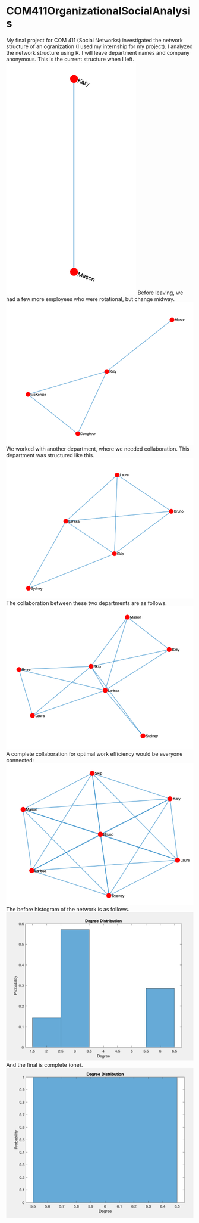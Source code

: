 # COM411OrganizationalSocialAnalysis
My final project for COM 411 (Social Networks) investigated the network structure of an ogranization (I used my internship for my project). I analyzed the network structure using R. I will leave department names and company anonymous.
This is the current structure when I left.
![](two.png)
Before leaving, we had a few more employees who were rotational, but change midway.
![](current.png)
We worked with another department, where we needed collaboration. This department was structured like this.
![](full.png)
The collaboration between these two departments are as follows.
![](complete.png)
A complete collaboration for optimal work efficiency would be everyone connected:
![](star.png)
The before histogram of the network is as follows.
![](hist1.png)
And the final is complete (one).
![](hist2.png)
